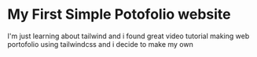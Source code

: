 # My First Simple Potofolio website

I'm just learning about tailwind and i found great video tutorial making web portofolio using tailwindcss
and i decide to make my own
